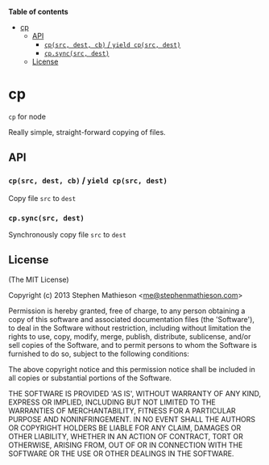 <!-- START doctoc generated TOC please keep comment here to allow auto update -->
<!-- DON'T EDIT THIS SECTION, INSTEAD RE-RUN doctoc TO UPDATE -->
**Table of contents**

- [cp](#cp)
  - [API](#api)
    - [`cp(src, dest, cb)` / `yield cp(src, dest)`](#cpsrc-dest-cb--yield-cpsrc-dest)
    - [`cp.sync(src, dest)`](#cpsyncsrc-dest)
  - [License](#license)

<!-- END doctoc generated TOC please keep comment here to allow auto update -->


# cp

`cp` for node

Really simple, straight-forward copying of files.

## API

### `cp(src, dest, cb)` / `yield cp(src, dest)`

Copy file `src` to `dest`

### `cp.sync(src, dest)`

Synchronously copy file `src` to `dest`

## License 

(The MIT License)

Copyright (c) 2013 Stephen Mathieson &lt;me@stephenmathieson.com&gt;

Permission is hereby granted, free of charge, to any person obtaining
a copy of this software and associated documentation files (the
'Software'), to deal in the Software without restriction, including
without limitation the rights to use, copy, modify, merge, publish,
distribute, sublicense, and/or sell copies of the Software, and to
permit persons to whom the Software is furnished to do so, subject to
the following conditions:

The above copyright notice and this permission notice shall be
included in all copies or substantial portions of the Software.

THE SOFTWARE IS PROVIDED 'AS IS', WITHOUT WARRANTY OF ANY KIND,
EXPRESS OR IMPLIED, INCLUDING BUT NOT LIMITED TO THE WARRANTIES OF
MERCHANTABILITY, FITNESS FOR A PARTICULAR PURPOSE AND NONINFRINGEMENT.
IN NO EVENT SHALL THE AUTHORS OR COPYRIGHT HOLDERS BE LIABLE FOR ANY
CLAIM, DAMAGES OR OTHER LIABILITY, WHETHER IN AN ACTION OF CONTRACT,
TORT OR OTHERWISE, ARISING FROM, OUT OF OR IN CONNECTION WITH THE
SOFTWARE OR THE USE OR OTHER DEALINGS IN THE SOFTWARE.